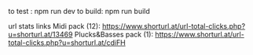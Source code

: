 to test : npm run dev
to build: npm run build

url stats links
Midi pack (12): https://www.shorturl.at/url-total-clicks.php?u=shorturl.at/13469
Plucks&Basses pack (1): https://www.shorturl.at/url-total-clicks.php?u=shorturl.at/cdiFH